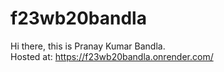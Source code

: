 # f23wb20bandla
Hi there, this is Pranay Kumar Bandla.<br>
Hosted at: https://f23wb20bandla.onrender.com/
